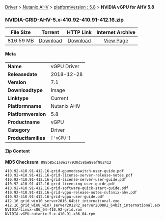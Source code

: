 
[Driver](/README.md)  >  [Nutanix AHV](/index/Driver/Nutanix_AHV.md)  >  [platformVersion : 5.8](/index/Driver/Nutanix_AHV/5.8.md)  >  **NVIDIA vGPU for AHV 5.8**


### NVIDIA-GRID-AHV-5.x-410.92-410.91-412.16.zip

| **File Size** | **Torrent**  | **HTTP Link** | **Internet Archive** |
|:-------------:|:------------:|:-------------:|:--------------------:|
| 816.59 MB |  [Download](https://archive.org/download/nvgpu_NVIDIA-GRID-AHV-5.x-410.92-410.91-412.16.zip_0fqoosnn/nvgpu_NVIDIA-GRID-AHV-5.x-410.92-410.91-412.16.zip_0fqoosnn_archive.torrent)       | [Download](https://archive.org/compress/nvgpu_NVIDIA-GRID-AHV-5.x-410.92-410.91-412.16.zip_0fqoosnn) | [View Page](https://archive.org/details/nvgpu_NVIDIA-GRID-AHV-5.x-410.92-410.91-412.16.zip_0fqoosnn)       |

#### Meta

<table>
<tr><td><strong>Name</strong></td><td>vGPU Driver</td></tr>
<tr><td><strong>Releasedate</strong></td><td>2018-12-28</td></tr>
<tr><td><strong>Version</strong></td><td>7.1</td></tr>
<tr><td><strong>Downloadtype</strong></td><td>Image</td></tr>
<tr><td><strong>Linktype</strong></td><td>Current</td></tr>
<tr><td><strong>Platformname</strong></td><td>Nutanix AHV</td></tr>
<tr><td><strong>Platformversion</strong></td><td>5.8</td></tr>
<tr><td><strong>Productname</strong></td><td>vGPU</td></tr>
<tr><td><strong>Category</strong></td><td>Driver</td></tr>
<tr><td><strong>Productfamilies</strong></td><td><code>['vGPU']</code></td></tr>
</table>

#### Zip Content

**MD5 Checksum**: `898b85c1a0e177930d58be88ef902412`

```text
410.92-410.91-412.16-grid-gpumodeswitch-user-guide.pdf
410.92-410.91-412.16-grid-license-server-release-notes.pdf
410.92-410.91-412.16-grid-license-server-user-guide.pdf
410.92-410.91-412.16-grid-licensing-user-guide.pdf
410.92-410.91-412.16-grid-software-quick-start-guide.pdf
410.92-410.91-412.16-grid-vgpu-release-notes-nutanix-ahv.pdf
410.92-410.91-412.16-grid-vgpu-user-guide.pdf
412.16_grid_win10_server2016_64bit_international.exe
412.16_grid_win8_win7_server2012R2_server2008R2_64bit_international.exe
NVIDIA-Linux-x86_64-410.92-grid.run
NVIDIA-vGPU-nutanix-5.x-410.91.x86_64.rpm
```